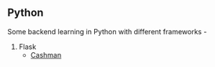 ## Python

Some backend learning in Python with different frameworks -

1. Flask
   - [Cashman](Flask_App/readme.md)
